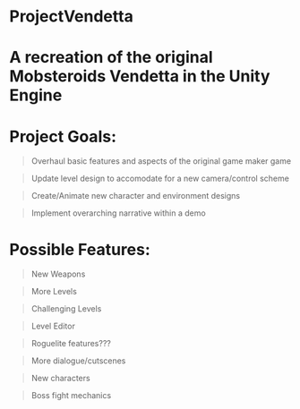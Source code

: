 # ProjectVendetta
# A recreation of the original Mobsteroids Vendetta in the Unity Engine

# Project Goals:
> Overhaul basic features and aspects of the original game maker game

> Update level design to accomodate for a new camera/control scheme

> Create/Animate new character and environment designs

> Implement overarching narrative within a demo

# Possible Features:
> New Weapons

> More Levels

> Challenging Levels

> Level Editor

> Roguelite features???

> More dialogue/cutscenes

> New characters

> Boss fight mechanics
